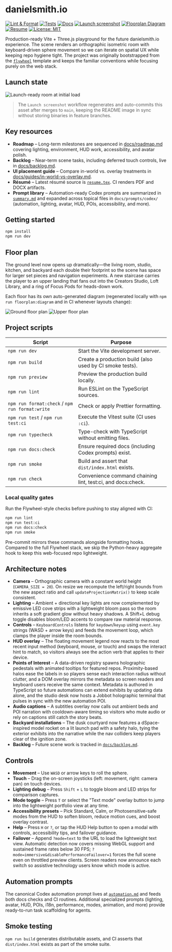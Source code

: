 # danielsmith.io

[![Lint & Format](https://img.shields.io/github/actions/workflow/status/futuroptimist/danielsmith.io/.github/workflows/01-lint-format.yml?label=lint%20%26%20format)](https://github.com/futuroptimist/danielsmith.io/actions/workflows/01-lint-format.yml)
[![Tests](https://img.shields.io/github/actions/workflow/status/futuroptimist/danielsmith.io/.github/workflows/02-tests.yml?label=tests)](https://github.com/futuroptimist/danielsmith.io/actions/workflows/02-tests.yml)
[![Docs](https://img.shields.io/github/actions/workflow/status/futuroptimist/danielsmith.io/.github/workflows/03-docs.yml?label=docs)](https://github.com/futuroptimist/danielsmith.io/actions/workflows/03-docs.yml)
[![Launch screenshot](https://img.shields.io/github/actions/workflow/status/futuroptimist/danielsmith.io/.github/workflows/04-launch-screenshot.yml?label=launch%20screenshot)](https://github.com/futuroptimist/danielsmith.io/actions/workflows/04-launch-screenshot.yml)
[![Floorplan Diagram](https://img.shields.io/github/actions/workflow/status/futuroptimist/danielsmith.io/.github/workflows/floorplan-diagram.yml?label=floorplan)](https://github.com/futuroptimist/danielsmith.io/actions/workflows/floorplan-diagram.yml)
[![Resume](https://img.shields.io/github/actions/workflow/status/futuroptimist/danielsmith.io/.github/workflows/resume.yml?label=resume)](https://github.com/futuroptimist/danielsmith.io/actions/workflows/resume.yml)
[![License: MIT](https://img.shields.io/badge/license-MIT-blue.svg)](LICENSE)

Production-ready Vite + Three.js playground for the future danielsmith.io experience.
The scene renders an orthographic isometric room with keyboard-driven sphere movement so
we can iterate on spatial UX while keeping repo hygiene tight. The project was originally
bootstrapped from the [`flywheel`](https://github.com/futuroptimist/flywheel) template and
keeps the familiar conventions while focusing purely on the web stack.

## Launch state

![Launch-ready room at initial load](docs/assets/game-launch.png)

> The `Launch screenshot` workflow regenerates and auto-commits this asset after merges to
> `main`, keeping the README image in sync without storing binaries in feature branches.

## Key resources

- **Roadmap** – Long-term milestones are sequenced in [docs/roadmap.md](docs/roadmap.md)
  covering lighting, environment, HUD work, accessibility, and avatar polish.
- **Backlog** – Near-term scene tasks, including deferred touch controls, live in
  [docs/backlog.md](docs/backlog.md).
- **UI placement guide** – Compare in-world vs. overlay treatments in
  [docs/guides/in-world-vs-overlay.md](docs/guides/in-world-vs-overlay.md).
- **Résumé** – Latest résumé source is
  [`resume.tex`][resume-src].
  CI renders PDF and DOCX artifacts.
- **Prompt library** – Automation-ready Codex prompts are summarized in
  [`summary.md`][prompt-summary] and expanded across topical files in
  `docs/prompts/codex/` (automation, lighting, avatar, HUD, POIs, accessibility, and more).

## Getting started

```bash
npm install
npm run dev
```

## Floor plan

The ground level now opens up dramatically—the living room, studio, kitchen, and backyard each
double their footprint so the scene has space for larger set pieces and navigation experiments. A
new staircase carries the player to an upper landing that fans out into the Creators Studio, Loft
Library, and a ring of Focus Pods for heads-down work.

Each floor has its own auto-generated diagram (regenerated locally with
`npm run floorplan:diagram` and in CI whenever layouts change):

![Ground floor plan](docs/assets/floorplan-ground.svg)
![Upper floor plan](docs/assets/floorplan-upper.svg)

## Project scripts

| Script                                          | Purpose                                                     |
| ----------------------------------------------- | ----------------------------------------------------------- |
| `npm run dev`                                   | Start the Vite development server.                          |
| `npm run build`                                 | Create a production build (also used by CI smoke tests).    |
| `npm run preview`                               | Preview the production build locally.                       |
| `npm run lint`                                  | Run ESLint on the TypeScript sources.                       |
| `npm run format:check` / `npm run format:write` | Check or apply Prettier formatting.                         |
| `npm run test` / `npm run test:ci`              | Execute the Vitest suite (CI uses `:ci`).                   |
| `npm run typecheck`                             | Type-check with TypeScript without emitting files.          |
| `npm run docs:check`                            | Ensure required docs (including Codex prompts) exist.       |
| `npm run smoke`                                 | Build and assert that `dist/index.html` exists.             |
| `npm run check`                                 | Convenience command chaining lint, test:ci, and docs:check. |

### Local quality gates

Run the Flywheel-style checks before pushing to stay aligned with CI:

```bash
npm run lint
npm run test:ci
npm run docs:check
npm run smoke
```

Pre-commit mirrors these commands alongside formatting hooks. Compared to the full
Flywheel stack, we skip the Python-heavy aggregate hook to keep this web-focused repo
lightweight.

## Architecture notes

- **Camera** – Orthographic camera with a constant world height (`CAMERA_SIZE = 20`). On resize we recompute the left/right bounds from the new aspect ratio and call `updateProjectionMatrix()` to keep scale consistent.
- **Lighting** – Ambient + directional key lights are now complemented by emissive LED cove strips
  with a lightweight bloom pass so the room inherits a soft gradient glow without heavy shadows.
  A Shift+L debug toggle disables bloom/LED accents to compare raw material response.
- **Controls** – `KeyboardControls` listens for `keydown`/`keyup` using `event.key` strings (WASD + arrow keys) and feeds the movement loop, which clamps the player inside the room bounds.
- **HUD overlay** – The floating movement legend now reacts to the most recent input method
  (keyboard, mouse, or touch) and swaps the interact hint to match, so visitors always see the
  action verb that applies to their device.
- **Points of Interest** – A data-driven registry spawns holographic pedestals with animated
  tooltips for featured repos. Proximity-based halos ease the labels in so players sense each
  interaction radius without clutter, and a DOM overlay mirrors the metadata so screen readers and
  keyboard users receive the same context. Metadata is authored in TypeScript so future automations
  can extend exhibits by updating data alone, and the studio desk now hosts a Jobbot holographic
  terminal that pulses in sync with the new automation POI.
- **Audio captions** – A subtitles overlay now calls out ambient beds and POI narration with
  cooldown-aware timing so visitors who mute audio or rely on captions still catch the
  story beats.
- **Backyard installations** – The dusk courtyard now features a dSpace-inspired model rocket on a
  lit launch pad with a safety halo, tying the exterior exhibits into the narrative while the nav
  colliders keep players clear of the ignition zone.
- **Backlog** – Future scene work is tracked in [`docs/backlog.md`](docs/backlog.md).

## Controls

- **Movement** – Use `WASD` or arrow keys to roll the sphere.
- **Touch** – Drag the on-screen joysticks (left: movement, right: camera pan) on touch devices.
- **Lighting debug** – Press `Shift` + `L` to toggle bloom and LED strips for comparison captures.
- **Mode toggle** – Press `T` or select the "Text mode" overlay button to jump into the
  lightweight portfolio view at any time.
- **Accessibility presets** – Pick Standard, Calm, or Photosensitive-safe modes from the HUD
  to soften bloom, reduce motion cues, and boost overlay contrast.
- **Help** – Press `H` or `?`, or tap the HUD Help button to open a modal with controls,
  accessibility tips, and failover guidance.
- **Failover** – Append `?mode=text` to the URL to load the lightweight text view.
  Automatic detection now covers missing WebGL support and sustained frame rates below 30 FPS;
  `?mode=immersive&disablePerformanceFailover=1` forces the full scene even on
  throttled preview clients. Screen readers now announce each switch so assistive
  technology users know which mode is active.

## Automation prompts

The canonical Codex automation prompt lives at
[`automation.md`][automation-prompt] and feeds both docs
checks and CI routines. Additional specialized prompts (lighting, avatar, HUD, POIs, i18n,
performance, modes, animation, and more) provide ready-to-run task scaffolding for agents.

## Smoke testing

`npm run build` generates distributable assets, and CI asserts that `dist/index.html`
exists as part of the smoke suite.

[resume-src]: docs/resume/2025-09/resume.tex
[prompt-summary]: docs/prompts/summary.md
[automation-prompt]: docs/prompts/codex/automation.md
